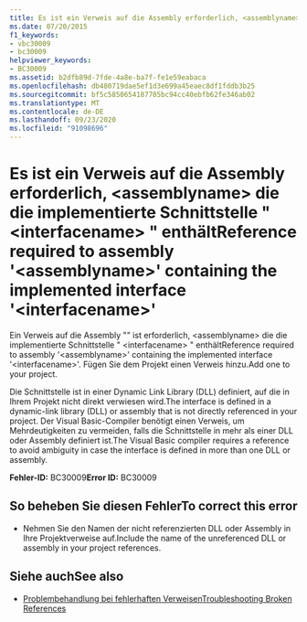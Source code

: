 ```yaml
---
title: Es ist ein Verweis auf die Assembly erforderlich, <assemblyname> die die implementierte Schnittstelle " <interfacename> " enthält
ms.date: 07/20/2015
f1_keywords:
- vbc30009
- bc30009
helpviewer_keywords:
- BC30009
ms.assetid: b2dfb89d-7fde-4a8e-ba7f-fe1e59eabaca
ms.openlocfilehash: db480719dae5ef1d3e699a45eaec8df1fddb3b25
ms.sourcegitcommit: bf5c5850654187705bc94cc40ebfb62fe346ab02
ms.translationtype: MT
ms.contentlocale: de-DE
ms.lasthandoff: 09/23/2020
ms.locfileid: "91098696"
---
```

# <a name="reference-required-to-assembly-assemblyname-containing-the-implemented-interface-interfacename"></a><span data-ttu-id="fc977-102">Es ist ein Verweis auf die Assembly erforderlich, \<assemblyname> die die implementierte Schnittstelle " \<interfacename> " enthält</span><span class="sxs-lookup"><span data-stu-id="fc977-102">Reference required to assembly '\<assemblyname>' containing the implemented interface '\<interfacename>'</span></span>

<span data-ttu-id="fc977-103">Ein Verweis auf die Assembly "" ist erforderlich, \<assemblyname> die die implementierte Schnittstelle " \<interfacename> " enthält</span><span class="sxs-lookup"><span data-stu-id="fc977-103">Reference required to assembly '\<assemblyname>' containing the implemented interface '\<interfacename>'.</span></span> <span data-ttu-id="fc977-104">Fügen Sie dem Projekt einen Verweis hinzu.</span><span class="sxs-lookup"><span data-stu-id="fc977-104">Add one to your project.</span></span>  
  
 <span data-ttu-id="fc977-105">Die Schnittstelle ist in einer Dynamic Link Library (DLL) definiert, auf die in Ihrem Projekt nicht direkt verwiesen wird.</span><span class="sxs-lookup"><span data-stu-id="fc977-105">The interface is defined in a dynamic-link library (DLL) or assembly that is not directly referenced in your project.</span></span> <span data-ttu-id="fc977-106">Der Visual Basic-Compiler benötigt einen Verweis, um Mehrdeutigkeiten zu vermeiden, falls die Schnittstelle in mehr als einer DLL oder Assembly definiert ist.</span><span class="sxs-lookup"><span data-stu-id="fc977-106">The Visual Basic compiler requires a reference to avoid ambiguity in case the interface is defined in more than one DLL or assembly.</span></span>  
  
 <span data-ttu-id="fc977-107">**Fehler-ID:** BC30009</span><span class="sxs-lookup"><span data-stu-id="fc977-107">**Error ID:** BC30009</span></span>  
  
## <a name="to-correct-this-error"></a><span data-ttu-id="fc977-108">So beheben Sie diesen Fehler</span><span class="sxs-lookup"><span data-stu-id="fc977-108">To correct this error</span></span>  
  
- <span data-ttu-id="fc977-109">Nehmen Sie den Namen der nicht referenzierten DLL oder Assembly in Ihre Projektverweise auf.</span><span class="sxs-lookup"><span data-stu-id="fc977-109">Include the name of the unreferenced DLL or assembly in your project references.</span></span>  
  
## <a name="see-also"></a><span data-ttu-id="fc977-110">Siehe auch</span><span class="sxs-lookup"><span data-stu-id="fc977-110">See also</span></span>

- [<span data-ttu-id="fc977-111">Problembehandlung bei fehlerhaften Verweisen</span><span class="sxs-lookup"><span data-stu-id="fc977-111">Troubleshooting Broken References</span></span>](/visualstudio/ide/troubleshooting-broken-references)
